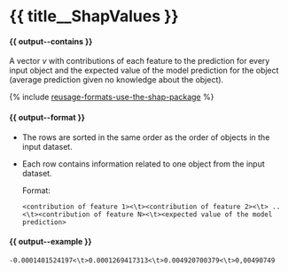 # {{ title__ShapValues }}

#### {{ output--contains }}

A vector $v$ with contributions of each feature to the prediction for every input object and the expected value of the model prediction for the object (average prediction given no knowledge about the object).

{% include [reusage-formats-use-the-shap-package](../_includes/work_src/reusage-formats/use-the-shap-package.md) %}


#### {{ output--format }}

- The rows are sorted in the same order as the order of objects in the input dataset.

- Each row contains information related to one object from the input dataset.

    Format:
    ```
    <contribution of feature 1><\t><contribution of feature 2><\t> .. <\t><contribution of feature N><\t><expected value of the model prediction>
    ```


#### {{ output--example }}

```
-0.0001401524197<\t>0.0001269417313<\t>0.004920700379<\t>0,00490749
```

